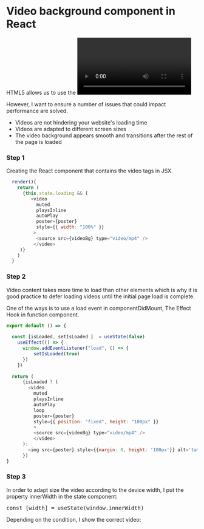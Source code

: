 <h1>Video background component in React</h1>
<p>HTML5 allows us to use the <video> element very comfortably and easily.
 
However, I want to ensure a number of issues that could impact performance are solved.
</p>
<ul>
<li>Videos are not hindering your website's loading time</li>
<li>Videos are adapted to different screen sizes</li>
<li>The video background appears smooth and transitions after the rest of the page is loaded</li>
</ul>
<h3>Step 1</h3>
<p>Creating the React component that contains the video tags in JSX.</p>
  
```javaScript
  render(){
    return (
      {this.state.loading && (
         <video
           muted
           playsInline
           autoPlay
           poster={poster}
           style={{ width: "100%" }}
          >
           <source src={videoBg} type="video/mp4" />
          </video>
     )}
    )
  }

```
<h3>Step 2</h3>
<p>
  Video content takes more time to load than other elements which is why it is good practice to defer loading videos until the initial page load is complete.

  One of the ways is to use a load event in componentDidMount, 
  The Effect Hook in function component.
</p>

```javaScript
export default () => {
 
  const [isLoaded, setIsLoaded ]  = useState(false)
    useEffect(() => {
      window.addEventListener("load", () => {
          setIsLoaded(true)
      })
    })
    
  return (
      {isLoaded ? (
        <video
          muted
          playsInline
          autoPlay
          loop
          poster={poster}
          style={{ position: "fixed", height: "100px" }}
          >
          <source src={videoBg} type="video/mp4" />
          </video>
      ):
        <img src={poster} style={{margin: 0, height: '100px'}} alt='tatatata'/> 
      })
}
```
<h3>Step 3</h3>
<p>In order to adapt size the video according to the device width, I put the property innerWidth in the state component:</p>
<pre>const [width] = useState(window.innerWidth)</pre>
<p>Depending on the condition, I show the correct video:</p>



